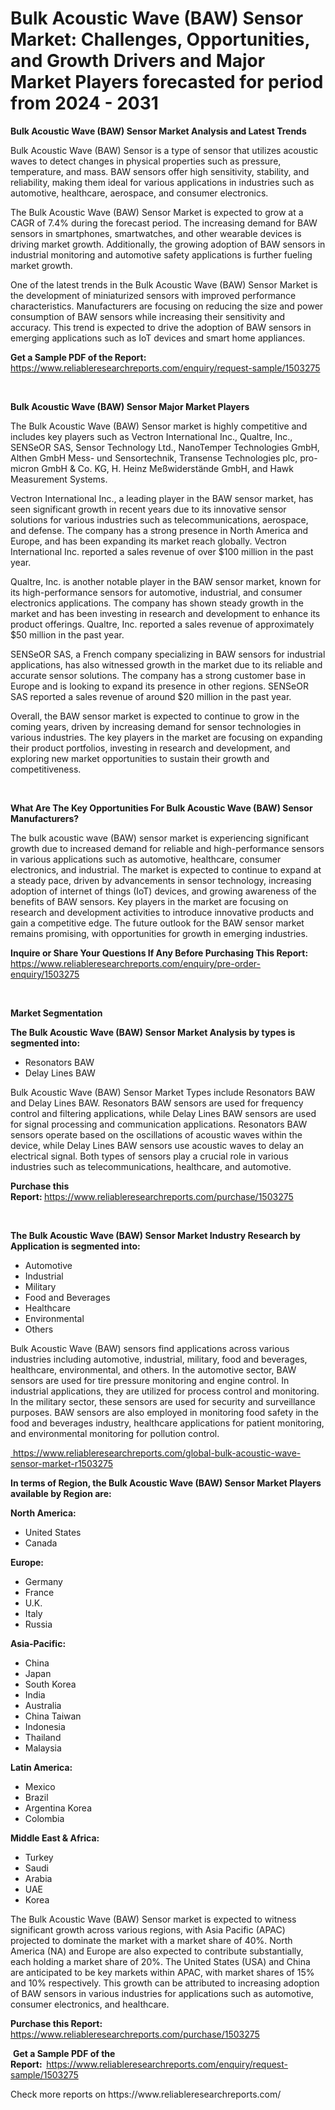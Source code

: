 <p><h1>Bulk Acoustic Wave (BAW) Sensor Market: Challenges, Opportunities, and Growth Drivers and Major Market Players forecasted for period from 2024 - 2031</h1></p><p><strong>Bulk Acoustic Wave (BAW) Sensor Market Analysis and Latest Trends</strong></p>
<p><p>Bulk Acoustic Wave (BAW) Sensor is a type of sensor that utilizes acoustic waves to detect changes in physical properties such as pressure, temperature, and mass. BAW sensors offer high sensitivity, stability, and reliability, making them ideal for various applications in industries such as automotive, healthcare, aerospace, and consumer electronics.</p><p>The Bulk Acoustic Wave (BAW) Sensor Market is expected to grow at a CAGR of 7.4% during the forecast period. The increasing demand for BAW sensors in smartphones, smartwatches, and other wearable devices is driving market growth. Additionally, the growing adoption of BAW sensors in industrial monitoring and automotive safety applications is further fueling market growth.</p><p>One of the latest trends in the Bulk Acoustic Wave (BAW) Sensor Market is the development of miniaturized sensors with improved performance characteristics. Manufacturers are focusing on reducing the size and power consumption of BAW sensors while increasing their sensitivity and accuracy. This trend is expected to drive the adoption of BAW sensors in emerging applications such as IoT devices and smart home appliances.</p></p>
<p><strong>Get a Sample PDF of the Report:&nbsp;</strong> <a href="https://www.reliableresearchreports.com/enquiry/request-sample/1503275">https://www.reliableresearchreports.com/enquiry/request-sample/1503275</a></p>
<p>&nbsp;</p>
<p><strong>Bulk Acoustic Wave (BAW) Sensor Major Market Players</strong></p>
<p><p>The Bulk Acoustic Wave (BAW) Sensor market is highly competitive and includes key players such as Vectron International Inc., Qualtre, Inc., SENSeOR SAS, Sensor Technology Ltd., NanoTemper Technologies GmbH, Althen GmbH Mess- und Sensortechnik, Transense Technologies plc, pro-micron GmbH & Co. KG, H. Heinz Meßwiderstände GmbH, and Hawk Measurement Systems.</p><p>Vectron International Inc., a leading player in the BAW sensor market, has seen significant growth in recent years due to its innovative sensor solutions for various industries such as telecommunications, aerospace, and defense. The company has a strong presence in North America and Europe, and has been expanding its market reach globally. Vectron International Inc. reported a sales revenue of over $100 million in the past year.</p><p>Qualtre, Inc. is another notable player in the BAW sensor market, known for its high-performance sensors for automotive, industrial, and consumer electronics applications. The company has shown steady growth in the market and has been investing in research and development to enhance its product offerings. Qualtre, Inc. reported a sales revenue of approximately $50 million in the past year.</p><p>SENSeOR SAS, a French company specializing in BAW sensors for industrial applications, has also witnessed growth in the market due to its reliable and accurate sensor solutions. The company has a strong customer base in Europe and is looking to expand its presence in other regions. SENSeOR SAS reported a sales revenue of around $20 million in the past year.</p><p>Overall, the BAW sensor market is expected to continue to grow in the coming years, driven by increasing demand for sensor technologies in various industries. The key players in the market are focusing on expanding their product portfolios, investing in research and development, and exploring new market opportunities to sustain their growth and competitiveness.</p></p>
<p>&nbsp;</p>
<p><strong>What Are The Key Opportunities For Bulk Acoustic Wave (BAW) Sensor Manufacturers?</strong></p>
<p><p>The bulk acoustic wave (BAW) sensor market is experiencing significant growth due to increased demand for reliable and high-performance sensors in various applications such as automotive, healthcare, consumer electronics, and industrial. The market is expected to continue to expand at a steady pace, driven by advancements in sensor technology, increasing adoption of internet of things (IoT) devices, and growing awareness of the benefits of BAW sensors. Key players in the market are focusing on research and development activities to introduce innovative products and gain a competitive edge. The future outlook for the BAW sensor market remains promising, with opportunities for growth in emerging industries.</p></p>
<p><strong>Inquire or Share Your Questions If Any Before Purchasing This Report:</strong> <a href="https://www.reliableresearchreports.com/enquiry/pre-order-enquiry/1503275">https://www.reliableresearchreports.com/enquiry/pre-order-enquiry/1503275</a></p>
<p>&nbsp;</p>
<p><strong>Market Segmentation</strong></p>
<p><strong>The Bulk Acoustic Wave (BAW) Sensor Market Analysis by types is segmented into:</strong></p>
<p><ul><li>Resonators BAW</li><li>Delay Lines BAW</li></ul></p>
<p><p>Bulk Acoustic Wave (BAW) Sensor Market Types include Resonators BAW and Delay Lines BAW. Resonators BAW sensors are used for frequency control and filtering applications, while Delay Lines BAW sensors are used for signal processing and communication applications. Resonators BAW sensors operate based on the oscillations of acoustic waves within the device, while Delay Lines BAW sensors use acoustic waves to delay an electrical signal. Both types of sensors play a crucial role in various industries such as telecommunications, healthcare, and automotive.</p></p>
<p><strong>Purchase this Report:&nbsp;</strong><a href="https://www.reliableresearchreports.com/purchase/1503275">https://www.reliableresearchreports.com/purchase/1503275</a></p>
<p>&nbsp;</p>
<p><strong>The Bulk Acoustic Wave (BAW) Sensor Market Industry Research by Application is segmented into:</strong></p>
<p><ul><li>Automotive</li><li>Industrial</li><li>Military</li><li>Food and Beverages</li><li>Healthcare</li><li>Environmental</li><li>Others</li></ul></p>
<p><p>Bulk Acoustic Wave (BAW) sensors find applications across various industries including automotive, industrial, military, food and beverages, healthcare, environmental, and others. In the automotive sector, BAW sensors are used for tire pressure monitoring and engine control. In industrial applications, they are utilized for process control and monitoring. In the military sector, these sensors are used for security and surveillance purposes. BAW sensors are also employed in monitoring food safety in the food and beverages industry, healthcare applications for patient monitoring, and environmental monitoring for pollution control.</p></p>
<p><a href="https://www.reliableresearchreports.com/global-bulk-acoustic-wave-sensor-market-r1503275">&nbsp;https://www.reliableresearchreports.com/global-bulk-acoustic-wave-sensor-market-r1503275</a></p>
<p><strong>In terms of Region, the Bulk Acoustic Wave (BAW) Sensor Market Players available by Region are:</strong></p>
<p>
    <p> <strong> North America: </strong>
        <ul>
            <li>United States</li>
            <li>Canada</li>
        </ul>
        </p> 
    <p> <strong> Europe: </strong>
        <ul>
            <li>Germany</li>
            <li>France</li>
            <li>U.K.</li>
            <li>Italy</li>
            <li>Russia</li>
        </ul>
        </p> 
    <p> <strong> Asia-Pacific: </strong>
        <ul>
            <li>China</li>
            <li>Japan</li>
            <li>South Korea</li>
            <li>India</li>
            <li>Australia</li>
            <li>China Taiwan</li>
            <li>Indonesia</li>
            <li>Thailand</li>
            <li>Malaysia</li>
        </ul>
        </p> 
    <p> <strong> Latin America: </strong>
        <ul>
            <li>Mexico</li>
            <li>Brazil</li>
            <li>Argentina Korea</li>
            <li>Colombia</li>
        </ul>
        </p> 
    <p> <strong> Middle East & Africa: </strong>
        <ul>
            <li>Turkey</li>
            <li>Saudi</li>
            <li>Arabia</li>
            <li>UAE</li>
            <li>Korea</li>
        </ul>
    </p>
    </p>
<p><p>The Bulk Acoustic Wave (BAW) Sensor market is expected to witness significant growth across various regions, with Asia Pacific (APAC) projected to dominate the market with a market share of 40%. North America (NA) and Europe are also expected to contribute substantially, each holding a market share of 20%. The United States (USA) and China are anticipated to be key markets within APAC, with market shares of 15% and 10% respectively. This growth can be attributed to increasing adoption of BAW sensors in various industries for applications such as automotive, consumer electronics, and healthcare.</p></p>
<p><strong>Purchase this Report: </strong><a href="https://www.reliableresearchreports.com/purchase/1503275">https://www.reliableresearchreports.com/purchase/1503275</a></p>
<p>&nbsp;<strong>Get a Sample PDF of the Report:&nbsp;&nbsp;</strong><a href="https://www.reliableresearchreports.com/enquiry/request-sample/1503275">https://www.reliableresearchreports.com/enquiry/request-sample/1503275</a></p>
<p><strong></strong></p>
<p>Check more reports on https://www.reliableresearchreports.com/</p>